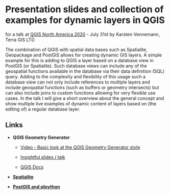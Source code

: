# Presentation slides and collection of examples for dynamic layers in QGIS 
for a talk at [QGIS North America 2020](http://qgis.us/qgis-na-2020.html) - July 31st
by Karsten Vennemann, Terra GIS LTD

The combination of QGIS with spatial data bases such as Spatialite, Geopackage and PostGIS allows for creating dynamic GIS layers. A simple example for this is adding to QGIS a layer based on a database view in PostGIS (or Spatialite). Such database views can include any of the geospatial functions available in the database via their data definition (SQL) query. Adding to the complexity and flexibility of this usage such a database view can not only include references to multiple layers and include geospatial functions (such as buffers or geometry intersects) but can also include joins to custom functions allowing for very flexible use cases. In the talk I will give a short overview about the general concept and show multiple live examples of dynamic content of layers based on (the editing of) a regular database layer.

## Links

* **QGIS Geometry Generator**

  * [Video - Basic look at the QGIS Geometry Generator style](https://www.youtube.com/watch?v=0YxjJ-9zIJ0)

  * [Insightful slides / talk](https://polemic.nz/2019/11/18/foss4g-qgis-geometry-generators/)

  * [QGIS Docs](https://docs.qgis.org/3.10/en/docs/user_manual/style_library/symbol_selector.html?highlight=generator#the-geometry-generator)

* [**Spatialite**](https://plpygis.readthedocs.io/en/latest/plpython.html#type-mappings)

* [**PostGIS and plpython**](https://plpygis.readthedocs.io/en/latest/plpython.html#type-mappings)

